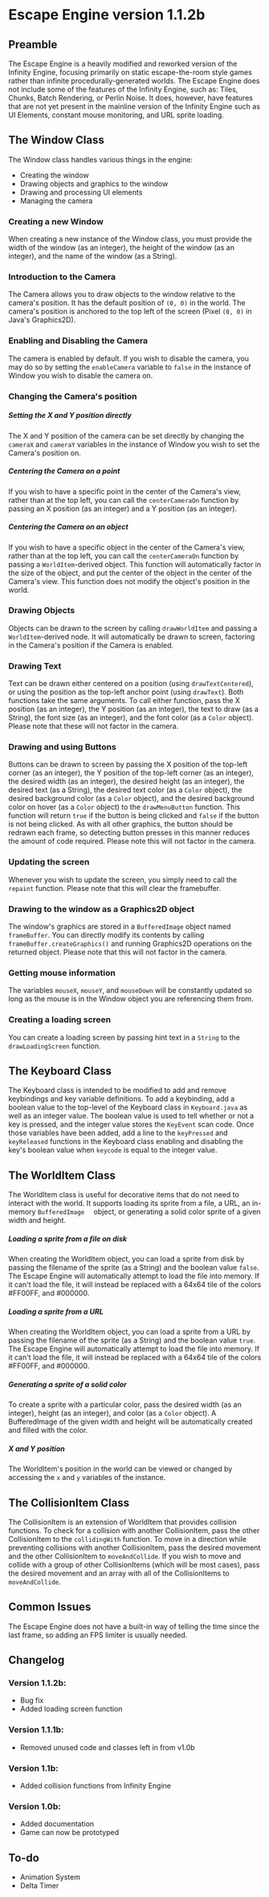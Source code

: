 
# Escape Engine version 1.1.2b

## Preamble
The Escape Engine is a heavily modified and reworked version of the Infinity Engine, focusing primarily on static escape-the-room style games rather than infinite procedurally-generated worlds. The Escape Engine does not include some of the features of the Infinity Engine, such as: Tiles, Chunks, Batch Rendering, or Perlin Noise. It does, however, have features that are not yet present in the mainline version of the Infinity Engine such as UI Elements, constant mouse monitoring, and URL sprite loading.

## The Window Class
The Window class handles various things in the engine:

 - Creating the window
 - Drawing objects and graphics to the window
 - Drawing and processing UI elements
 - Managing the camera

### Creating a new Window
When creating a new instance of the Window class, you must provide the width of the window (as an integer), the height of the window (as an integer), and the name of the window (as a String).

### Introduction to the Camera
The Camera allows you to draw objects to the window relative to the camera's position. It has the default position of `(0, 0)` in the world. The camera's position is anchored to the top left of the screen (Pixel `(0, 0)` in Java's Graphics2D).

### Enabling and Disabling the Camera
The camera is enabled by default. If you wish to disable the camera, you may do so by setting the `enableCamera` variable to `false` in the instance of Window you wish to disable the camera on.

### Changing the Camera's position
##### Setting the X and Y position directly
The X and Y position of the camera can be set directly by changing the `cameraX` and `cameraY` variables in the instance of Window you wish to set the Camera's position on.

##### Centering the Camera on a point
If you wish to have a specific point in the center of the Camera's view, rather than at the top left, you can call the `centerCameraOn` function by passing an X position (as an integer) and a Y position (as an integer).

##### Centering the Camera on an object
If you wish to have a specific object in the center of the Camera's view, rather than at the top left, you can call the `centerCameraOn` function by passing a `WorldItem`-derived object. This function will automatically factor in the size of the object, and put the center of the object in the center of the Camera's view. This function does not modify the object's position in the world.

### Drawing Objects
Objects can be drawn to the screen by calling `drawWorldItem` and passing a `WorldItem`-derived node. It will automatically be drawn to screen, factoring in the Camera's position if the Camera is enabled.

### Drawing Text
Text can be drawn either centered on a position (using `drawTextCentered`), or using the position as the top-left anchor point (using `drawText`).  Both functions take the same arguments. To call either function, pass the X position (as an integer), the Y position (as an integer), the text to draw (as a String), the font size (as an integer), and the font color (as a `Color` object). Please note that these will not factor in the camera.

### Drawing and using Buttons
Buttons can be drawn to screen by passing the X position of the top-left corner (as an integer), the Y position of the top-left corner (as an integer), the desired width (as an integer), the desired height (as an integer), the desired text (as a String), the desired text color (as a `Color` object), the desired background color (as a `Color` object), and the desired background color on hover (as a `Color` object) to the `drawMenuButton` function. This function will return `true` if the button is being clicked and `false` if the button is not being clicked. As with all other graphics, the button should be redrawn each frame, so detecting button presses in this manner reduces the amount of code required. Please note this will not factor in the camera.

### Updating the screen
Whenever you wish to update the screen, you simply need to call the `repaint` function. Please note that this will clear the framebuffer.

### Drawing to the window as a Graphics2D object
The window's graphics are stored in a `BufferedImage` object named `frameBuffer`. You can directly modify its contents by calling `frameBuffer.createGraphics()` and running Graphics2D operations on the returned object. Please note that this will not factor in the camera.

### Getting mouse information
The variables `mouseX`, `mouseY`, and `mouseDown` will be constantly updated so long as the mouse is in the Window object you are referencing them from.
### Creating a loading screen
You can create a loading screen by passing hint text in a `String` to the `drawLoadingScreen` function.

## The Keyboard Class
The Keyboard class is intended to be modified to add and remove keybindings and key variable definitions. To add a keybinding, add a boolean value to the top-level of the Keyboard class in `Keyboard.java` as well as an integer value. The boolean value is used to tell whether or not a key is pressed, and the integer value stores the `KeyEvent` scan code. Once those variables have been added, add a line to the `keyPressed` and `keyReleased` functions in the Keyboard class enabling and disabling the key's boolean value when `keycode` is equal to the integer value.

## The WorldItem Class
The WorldItem class is useful for decorative items that do not need to interact with the world. It supports loading its sprite from a file, a URL, an in-memory `BufferedImage	` object, or generating a solid color sprite of a given width and height.

##### Loading a sprite from a file on disk
When creating the WorldItem object, you can load a sprite from disk by passing the filename of the sprite (as a String) and the boolean value `false`. The Escape Engine will automatically attempt to load the file into memory. If it can't load the file, it will instead be replaced with a 64x64 tile of the colors #FF00FF, and #000000.

##### Loading a sprite from a URL
When creating the WorldItem object, you can load a sprite from a URL by passing the filename of the sprite (as a String) and the boolean value `true`. The Escape Engine will automatically attempt to load the file into memory. If it can't load the file, it will instead be replaced with a 64x64 tile of the colors #FF00FF, and #000000.

##### Generating a sprite of a solid color
To create a sprite with a particular color, pass the desired width (as an integer), height (as an integer), and color (as a `Color` object). A BufferedImage of the given width and height will be automatically created and filled with the color.

##### X and Y position
The WorldItem's position in the world can be viewed or changed by accessing the `x` and `y` variables of the instance.

## The CollisionItem Class
The CollisionItem is an extension of WorldItem that provides collision functions. To check for a collision with another CollisionItem, pass the other CollisionItem to the `collidingWith` function. To move in a direction while preventing collisions with another CollisionItem, pass the desired movement and the other CollisionItem to `moveAndCollide`. If you wish to move and collide with a group of other CollisionItems (which will be most cases), pass the desired movement and an array with all of the CollisionItems to `moveAndCollide`.

## Common Issues
The Escape Engine does not have a built-in way of telling the time since the last frame, so adding an FPS limiter is usually needed.

## Changelog
### Version 1.1.2b:
- Bug fix
- Added loading screen function
### Version 1.1.1b:
- Removed unused code and classes left in from v1.0b
### Version 1.1b:

 - Added collision functions from Infinity Engine

### Version 1.0b:

 - Added documentation
 - Game can now be prototyped

## To-do

 - Animation System
 - Delta Timer


